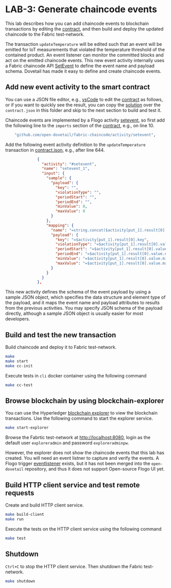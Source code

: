 # LAB-3: Generate chaincode events

This lab describes how you can add chaincode events to blockchain transactions by editing the [contract](./contract.json), and then build and deploy the updated chaincode to the Fabric test-network.

The transaction `updateTemperature` will be edited such that an event will be emitted for IoT measurements that violated the temperature threshold of the contained product. An event listener can monitor the committed blocks and act on the emitted chaincode events. This new event activity internally uses a Fabric chaincode API [SetEvent](https://github.com/hyperledger/fabric-chaincode-go/blob/master/shim/stub.go) to define the event name and payload schema. Dovetail has made it easy to define and create chaincode events.

## Add new event activity to the smart contract

You can use a JSON file editor, e.g., [vsCode](https://code.visualstudio.com/download) to edit the [contract](./contract.json) as follows, or if you want to quickly see the result, you can copy the [solution](./solution/contract.json) over the `contract.json` in this folder and skip to the next section to build and test it.

Chaincode events are implemented by a Flogo activity [setevent](https://github.com/open-dovetail/fabric-chaincode/tree/master/activity/setevent), so first add the following line to the `imports` section of the [contract](./contract.json), e.g., on line 10.

```bash
    "github.com/open-dovetail/fabric-chaincode/activity/setevent",
```

Add the following event activity definition to the `updateTemperature` transaction in [contract.json](./contract.json), e.g., after line 644.

```json
              {
                "activity": "#setevent",
                "name": "setevent_1",
                "input": {
                  "sample": {
                    "payload": {
                      "key": "",
                      "violationType": "",
                      "periodStart": "",
                      "periodEnd": "",
                      "minValue": 0,
                      "maxValue": 0
                    }
                  },
                  "mapping": {
                    "name": "=string.concat($activity[put_1].result[0].value.measurementType, \" violation\")",
                    "payload": {
                      "key": "=$activity[put_1].result[0].key",
                      "violationType": "=$activity[put_1].result[0].value.measurementType",
                      "periodStart": "=$activity[put_1].result[0].value.periodStart",
                      "periodEnd": "=$activity[put_1].result[0].value.eventTime",
                      "minValue": "=$activity[put_1].result[0].value.minValue",
                      "maxValue": "=$activity[put_1].result[0].value.maxValue"
                    }
                  }
                }
              },
```

This new activity defines the schema of the event payload by using a sample JSON object, which specifies the data structure and element type of the payload, and it maps the event name and payload attributes to results from the previous activities. You may specify JSON schema of the payload directly, although a sample JSON object is usually easier for most developers.

## Build and test the new transaction

Build chaincode and deploy it to Fabric test-network.

```bash
make
make start
make cc-init
```

Execute tests in `cli` docker container using the following command

```bash
make cc-test
```

## Browse blockchain by using blockchain-explorer

You can use the Hyperledger [blockchain explorer](https://github.com/hyperledger/blockchain-explorer) to view the blockchain transactions. Use the following command to start the explorer service.

```bash
make start-explorer
```

Browse the Fabrtic test-network at <http://localhost:8080>, login as the default user `exploreradmin` and password `exploreradminpw`.

However, the explorer does not show the chaincode events that this lab has created. You will need an event listner to capture and verify the events. A Flogo trigger [eventlistener](https://github.com/dovetail-lab/fabric-client/tree/master/trigger/eventlistener) exists, but it has not been merged into the `open-dovetail` repository, and thus it does not support Open-source Flogo UI yet.

## Build HTTP client service and test remote requests

Create and build HTTP client service.

```bash
make build-client
make run
```

Execute the tests on the HTTP client service using the following command

```bash
make test
```

## Shutdown

`Ctrl+C` to stop the HTTP client service. Then shutdown the Fabric test-network.

```bash
make shutdown
```
